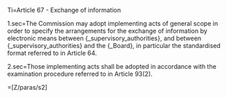 Ti=Article 67 - Exchange of information

1.sec=The Commission may adopt implementing acts of general scope in order to specify the arrangements for the exchange of information by electronic means between {_supervisory_authorities}, and between {_supervisory_authorities} and the {_Board}, in particular the standardised format referred to in Article 64.

2.sec=Those implementing acts shall be adopted in accordance with the examination procedure referred to in Article 93(2).

=[Z/paras/s2]
